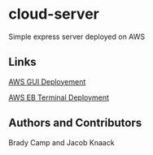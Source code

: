 # cloud-server

Simple express server deployed on AWS

## Links

[AWS GUI Deployement](http://simpleexpress-env.eba-8p2gtdks.us-east-1.elasticbeanstalk.com/)

[AWS EB Terminal Deployment](http://simple-express-cli-env.eba-zdnnfzb2.us-east-1.elasticbeanstalk.com/)

## Authors and Contributors

Brady Camp and Jacob Knaack

